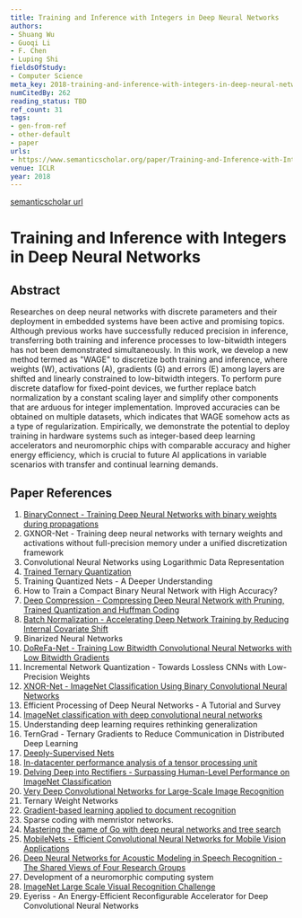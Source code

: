 ```yaml
---
title: Training and Inference with Integers in Deep Neural Networks
authors:
- Shuang Wu
- Guoqi Li
- F. Chen
- Luping Shi
fieldsOfStudy:
- Computer Science
meta_key: 2018-training-and-inference-with-integers-in-deep-neural-networks
numCitedBy: 262
reading_status: TBD
ref_count: 31
tags:
- gen-from-ref
- other-default
- paper
urls:
- https://www.semanticscholar.org/paper/Training-and-Inference-with-Integers-in-Deep-Neural-Wu-Li/acdf151b8efc2c6b05662d69f27531afc557dc85?sort=total-citations
venue: ICLR
year: 2018
---
```


[semanticscholar url](https://www.semanticscholar.org/paper/Training-and-Inference-with-Integers-in-Deep-Neural-Wu-Li/acdf151b8efc2c6b05662d69f27531afc557dc85?sort=total-citations)

# Training and Inference with Integers in Deep Neural Networks

## Abstract

Researches on deep neural networks with discrete parameters and their deployment in embedded systems have been active and promising topics. Although previous works have successfully reduced precision in inference, transferring both training and inference processes to low-bitwidth integers has not been demonstrated simultaneously. In this work, we develop a new method termed as "WAGE" to discretize both training and inference, where weights (W), activations (A), gradients (G) and errors (E) among layers are shifted and linearly constrained to low-bitwidth integers. To perform pure discrete dataflow for fixed-point devices, we further replace batch normalization by a constant scaling layer and simplify other components that are arduous for integer implementation. Improved accuracies can be obtained on multiple datasets, which indicates that WAGE somehow acts as a type of regularization. Empirically, we demonstrate the potential to deploy training in hardware systems such as integer-based deep learning accelerators and neuromorphic chips with comparable accuracy and higher energy efficiency, which is crucial to future AI applications in variable scenarios with transfer and continual learning demands.

## Paper References

1. [BinaryConnect - Training Deep Neural Networks with binary weights during propagations](2015-binaryconnect-training-deep-neural-networks-with-binary-weights-during-propagations.md)
2. GXNOR-Net - Training deep neural networks with ternary weights and activations without full-precision memory under a unified discretization framework
3. Convolutional Neural Networks using Logarithmic Data Representation
4. [Trained Ternary Quantization](2017-trained-ternary-quantization.md)
5. Training Quantized Nets - A Deeper Understanding
6. How to Train a Compact Binary Neural Network with High Accuracy?
7. [Deep Compression - Compressing Deep Neural Network with Pruning, Trained Quantization and Huffman Coding](2016-deep-compression-compressing-deep-neural-network-with-pruning-trained-quantization-and-huffman-coding.md)
8. [Batch Normalization - Accelerating Deep Network Training by Reducing Internal Covariate Shift](2015-batch-normalization-accelerating-deep-network-training-by-reducing-internal-covariate-shift.md)
9. Binarized Neural Networks
10. [DoReFa-Net - Training Low Bitwidth Convolutional Neural Networks with Low Bitwidth Gradients](2016-dorefa-net-training-low-bitwidth-convolutional-neural-networks-with-low-bitwidth-gradients.md)
11. Incremental Network Quantization - Towards Lossless CNNs with Low-Precision Weights
12. [XNOR-Net - ImageNet Classification Using Binary Convolutional Neural Networks](2016-xnor-net-imagenet-classification-using-binary-convolutional-neural-networks.md)
13. Efficient Processing of Deep Neural Networks - A Tutorial and Survey
14. [ImageNet classification with deep convolutional neural networks](2012-imagenet-classification-with-deep-convolutional-neural-networks.md)
15. Understanding deep learning requires rethinking generalization
16. TernGrad - Ternary Gradients to Reduce Communication in Distributed Deep Learning
17. [Deeply-Supervised Nets](2015-deeply-supervised-nets.md)
18. [In-datacenter performance analysis of a tensor processing unit](2017-in-datacenter-performance-analysis-of-a-tensor-processing-unit.md)
19. [Delving Deep into Rectifiers - Surpassing Human-Level Performance on ImageNet Classification](2015-delving-deep-into-rectifiers-surpassing-human-level-performance-on-imagenet-classification.md)
20. [Very Deep Convolutional Networks for Large-Scale Image Recognition](2015-very-deep-convolutional-networks-for-large-scale-image-recognition.md)
21. Ternary Weight Networks
22. [Gradient-based learning applied to document recognition](1998-gradient-based-learning-applied-to-document-recognition.md)
23. Sparse coding with memristor networks.
24. [Mastering the game of Go with deep neural networks and tree search](2016-mastering-the-game-of-go-with-deep-neural-networks-and-tree-search.md)
25. [MobileNets - Efficient Convolutional Neural Networks for Mobile Vision Applications](2017-mobilenets-efficient-convolutional-neural-networks-for-mobile-vision-applications.md)
26. [Deep Neural Networks for Acoustic Modeling in Speech Recognition - The Shared Views of Four Research Groups](2012-deep-neural-networks-for-acoustic-modeling-in-speech-recognition-the-shared-views-of-four-research-groups.md)
27. Development of a neuromorphic computing system
28. [ImageNet Large Scale Visual Recognition Challenge](2015-imagenet-large-scale-visual-recognition-challenge.md)
29. Eyeriss - An Energy-Efficient Reconfigurable Accelerator for Deep Convolutional Neural Networks
